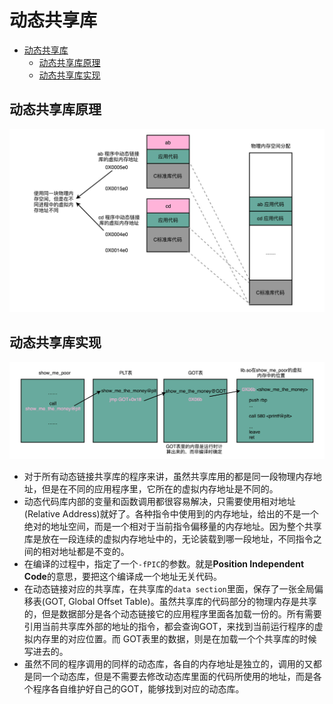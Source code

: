 # 动态共享库

- [动态共享库](#动态共享库)
  - [动态共享库原理](#动态共享库原理)
  - [动态共享库实现](#动态共享库实现)

## 动态共享库原理

![动态共享库原理](https://github.com/gongluck/images/blob/main/计算机基础/动态共享库原理.png)

## 动态共享库实现

![动态共享库实现](https://github.com/gongluck/images/blob/main/计算机基础/动态共享库实现.png)

- 对于所有动态链接共享库的程序来讲，虽然共享库用的都是同一段物理内存地址，但是在不同的应用程序里，它所在的虚拟内存地址是不同的。
- 动态代码库内部的变量和函数调用都很容易解决，只需要使用相对地址(Relative Address)就好了。各种指令中使用到的内存地址，给出的不是一个绝对的地址空间，而是一个相对于当前指令偏移量的内存地址。因为整个共享库是放在一段连续的虚拟内存地址中的，无论装载到哪一段地址，不同指令之间的相对地址都是不变的。
- 在编译的过程中，指定了一个`-fPIC`的参数。就是**Position Independent Code**的意思，要把这个编译成一个地址无关代码。
- 在动态链接对应的共享库，在共享库的`data section`里面，保存了一张全局偏移表(GOT, Global Offset Table)。虽然共享库的代码部分的物理内存是共享的，但是数据部分是各个动态链接它的应用程序里面各加载一份的。所有需要引用当前共享库外部的地址的指令，都会查询GOT，来找到当前运行程序的虚拟内存里的对应位置。而 GOT表里的数据，则是在加载一个个共享库的时候写进去的。
- 虽然不同的程序调用的同样的动态库，各自的内存地址是独立的，调用的又都是同一个动态库，但是不需要去修改动态库里面的代码所使用的地址，而是各个程序各自维护好自己的GOT，能够找到对应的动态库。
